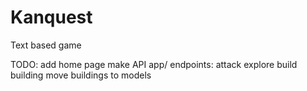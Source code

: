 # Kanquest
Text based game

TODO:
add home page
make API app/ endpoints:
	attack
	explore
	build building
move buildings to models
